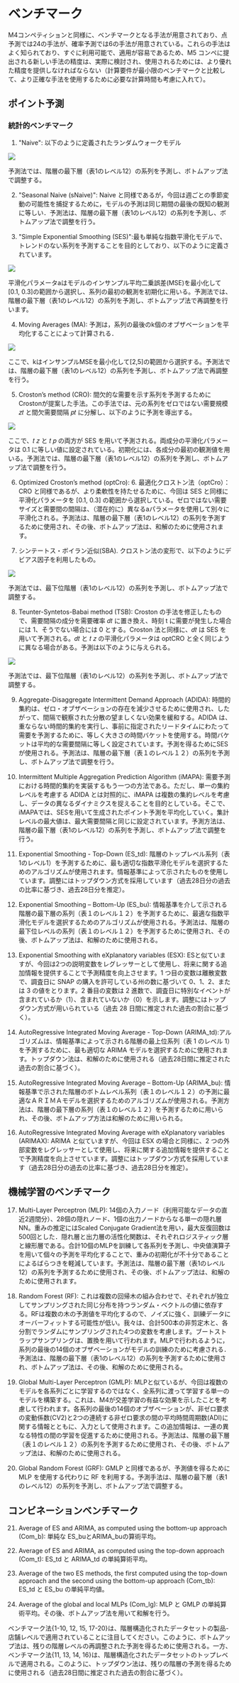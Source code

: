 # ベンチマーク
M4コンペティションと同様に、ベンチマークとなる手法が用意されており、点予測では24の手法が、確率予測では6の手法が用意されている。これらの手法はよく知られており、すぐに利用可能で、適用が容易であるため、M5 コンペに提出される新しい手法の精度は、実際に検討され、使用されるためには、より優れた精度を提供しなければならない（計算要件が最小限のベンチマークと比較して、より正確な手法を使用するために必要な計算時間も考慮に入れて）。

## ポイント予測
### 統計的ベンチマーク
1. "Naive":  以下のように定義されたランダムウォークモデル

![](../picture/7-1.png)

予測法では、階層の最下層（表1のレベル12）の系列を予測し、ボトムアップ法で調整する。

2. "Seasonal Naive (sNaive)": Naive と同様であるが，今回は週ごとの季節変動の可能性を捕捉するために，モデルの予測は同じ期間の最後の既知の観測に等しい．予測法は、階層の最下層（表1のレベル12）の系列を予測し、ボトムアップ法で調整を行う。

3. "Simple Exponential Smoothing (SES)":最も単純な指数平滑化モデルで、トレンドのない系列を予測することを目的としており、以下のように定義されています。

![](../picture/7-2.png)

平滑化パラメータaはモデルのインサンプル平均二乗誤差(MSE)を最小化して[0.1, 0.3]の範囲から選択し、系列の最初の観測を初期化に用いる。予測法では、階層の最下層（表1のレベル12）の系列を予測し、ボトムアップ法で再調整を行います。

4. Moving Averages (MA): 予測は，系列の最後のk個のオブザベーションを平均化することによって計算される．

![](../picture/7-3.png)

ここで、kはインサンプルMSEを最小化して[2,5]の範囲から選択する。予測法では、階層の最下層（表1のレベル12）の系列を予測し、ボトムアップ法で再調整を行う。

5. Croston’s method (CRO): 間欠的な需要を示す系列を予測するためにCrostonが提案した手法。この手法では、元の系列をゼロではない需要規模 𝑧𝑡 と間欠需要間隔 𝑝𝑡 に分解し、以下のように予測を導出する。

![](../picture/7-4.png)

ここで、𝑡 𝑧 と 𝑡 𝑝 の両方が SES を用いて予測される。両成分の平滑化パラメータは 0.1 に等しい値に設定されている。初期化には、各成分の最初の観測値を用いる。予測法では、階層の最下層（表1のレベル12）の系列を予測し、ボトムアップ法で調整を行う。

6.  Optimized Croston’s method (optCro): 6. 最適化クロストン法（optCro）：CRO と同様であるが、より柔軟性を持たせるために、今回は SES と同様に平滑化パラメータを [0.1, 0.3] の範囲から選択している。ゼロではない需要サイズと需要間の間隔は、（潜在的に）異なるaパラメータを使用して別々に平滑化される。予測法は、階層の最下層（表1のレベル12）の系列を予測するために使用され、その後、ボトムアップ法は、和解のために使用されます。

7. シンテートス・ボイラン近似(SBA). クロストン法の変形で、以下のようにデビアス因子を利用したもの。

![](../picture/7-5.png)

予測法では、最下位階層（表1のレベル12）の系列を予測し、ボトムアップ法で調整する。

8. Teunter-Syntetos-Babai method (TSB): Croston の手法を修正したもので、需要間隔の成分を需要確率 𝑑𝑡 に置き換え、時刻 t に需要が発生した場合には 1、そうでない場合には 0 とする。Croston 法と同様に、𝑑𝑡 は SES を用いて予測される。𝑑𝑡 と 𝑡 𝑧 の平滑化パラメータは optCRO と全く同じように異なる場合がある。予測は以下のように与えられる。

![](../picture/7-6.png)

予測法では、最下位階層（表1のレベル12）の系列を予測し、ボトムアップ法で調整する。

9. Aggregate-Disaggregate Intermittent Demand Approach (ADIDA): 時間的集約は、ゼロ・オブザベーションの存在を減少させるために使用され、したがって、間隔で観察された分散の望ましくない効果を緩和する。ADIDA は、重ならない時間的集約を実行し、事前に指定されたリードタイムにわたって需要を予測するために、等しく大きさの時間バケットを使用する。時間バケットは平均的な需要間隔に等しく設定されています。予測を得るためにSESが使用される。予測法は、階層の最下層（表１のレベル１２）の系列を予測し、ボトムアップ法で調整を行う。

10. Intermittent Multiple Aggregation Prediction Algorithm (iMAPA): 需要予測における時間的集約を実装するもう一つの方法である。ただし、単一の集約レベルを考慮する ADIDA とは対照的に、iMAPA は複数の集約レベルを考慮し、データの異なるダイナミクスを捉えることを目的としている。そこで、iMAPAでは、SESを用いて生成されたポイント予測を平均化していく。集計レベルの最大値は、最大需要間隔と同じに設定されています。予測方法は、階層の最下層（表1のレベル12）の系列を予測し、ボトムアップ法で調整を行う。

11. Exponential Smoothing - Top-Down (ES_td): 階層のトップレベル系列（表1のレベル1）を予測するために、最も適切な指数平滑化モデルを選択するためのアルゴリズムが使用されます。情報基準によって示されたものを使用しています。調整にはトップダウン方式を採用しています（過去28日分の過去の比率に基づき、過去28日分を推定）。

12. Exponential Smoothing – Bottom-Up (ES_bu): 情報基準を介して示される階層の最下層の系列（表１のレベル１２）を予測するために、最適な指数平滑化モデルを選択するためのアルゴリズムが使用される。予測法は、階層の最下位レベルの系列（表１のレベル１２）を予測するために使用され、その後、ボトムアップ法は、和解のために使用される。

13. Exponential Smoothing with eXplanatory variables (ESX): ESと似ていますが、今回は2つの説明変数をレグレッサーとして使用し、将来に関する追加情報を提供することで予測精度を向上させます。1 つ目の変数は離散変数で、調査日に SNAP の購入を許可している州の数に基づいて 0、1、2、または 3 の値をとります。2 番目の変数は 2 進数で、調査日に特別なイベントが含まれているか（1）、含まれていないか（0）を示します。調整にはトップダウン方式が用いられている（過去 28 日間に推定された過去の割合に基づく）。

14. AutoRegressive Integrated Moving Average - Top-Down (ARIMA_td):アルゴリズムは、情報基準によって示される階層の最上位系列（表 1 のレベル 1）を予測するために、最も適切な ARIMA モデルを選択するために使用されます。トップダウン法は、和解のために使用される（過去28日間に推定された過去の割合に基づく）。

15. AutoRegressive Integrated Moving Average – Bottom-Up (ARIMA_bu): 情報基準で示された階層のボトムレベル系列（表１のレベル１２）の予測に最適なＡＲＩＭＡモデルを選択するためのアルゴリズムが使用される。予測方法は、階層の最下層の系列（表１のレベル１２）を予測するために用いられ、その後、ボトムアップ方法は和解のために用いられる。

16.  AutoRegressive Integrated Moving Average with eXplanatory variables (ARIMAX): ARIMA と似ていますが、今回は ESX の場合と同様に、2 つの外部変数をレグレッサーとして使用し、将来に関する追加情報を提供することで予測精度を向上させています。調整にはトップダウン方式を採用しています（過去28日分の過去の比率に基づき、過去28日分を推定）。

## 機械学習のベンチマーク

17. Multi-Layer Perceptron (MLP): 14個の入力ノード（利用可能なデータの直近2週間分）、28個の隠れノード、1個の出力ノードからなる単一の隠れ層NN。重みの推定にはScaled Conjugate Gradient法を用い，最大反復回数は500回とした．隠れ層と出力層の活性化関数は、それぞれロジスティック層と線形層である。合計10個のMLPを訓練して各系列を予測し、中央値演算子を用いて個々の予測を平均化することで、重みの初期化が不十分であることによるばらつきを軽減しています。予測法は、階層の最下層（表1のレベル12）の系列を予測するために使用され、その後、ボトムアップ法は、和解のために使用されます。

18. Random Forest (RF): これは複数の回帰木の組み合わせで、それぞれが独立してサンプリングされた同じ分布を持つランダム・ベクトルの値に依存する。RFは複数の木の予測値を平均化するので、ノイズに強く、訓練データにオーバーフィットする可能性が低い。我々は、合計500本の非剪定木と、各分割でランダムにサンプリングされた4つの変数を考慮します。ブートストラップサンプリングは、置換を用いて行われます。MLPで行われるように，系列の最後の14個のオブザベーションがモデルの訓練のために考慮される．予測法は、階層の最下層（表1のレベル12）の系列を予測するために使用され、ボトムアップ法は、その後、和解のために使用される。

19. Global Multi-Layer Perceptron (GMLP): MLPと似ているが、今回は複数のモデルを各系列ごとに学習するのではなく、全系列に渡って学習する単一のモデルを構築する。これは、M4が交差学習の有益な効果を示したことを考慮して行われます。各系列の最後の14個のオブザベーションが、非ゼロ要求の変動係数(CV2)と2つの連続する非ゼロ要求の間の平均時間周期数(ADI)に関する情報とともに、入力として使用されます。この追加情報は、一連の異なる特性の間の学習を促進するために使用される。予測法は、階層の最下層（表１のレベル１２）の系列を予測するために使用され、その後、ボトムアップ法は、和解のために使用される。

20. Global Random Forest (GRF): GMLP と同様であるが、予測値を得るために MLP を使用する代わりに RF を利用する。予測手法は、階層の最下層（表1のレベル12）の系列を予測し、ボトムアップ法で調整する。

## コンビネーションベンチマーク

21. Average of ES and ARIMA, as computed using the bottom-up approach (Com_b): 単純な
ES_buとARIMA_buの算術平均。

22.  Average of ES and ARIMA, as computed using the top-down approach (Com_t): ES_td と ARIMA_td の単純算術平均。

23. Average of the two ES methods, the first computed using the top-down approach and the second using the bottom-up approach (Com_tb): ES_td と ES_bu の単純平均値。

24. Average of the global and local MLPs (Com_lg): MLP と GMLP の単純算術平均。その後、ボトムアップ法を用いて和解を行う。

ベンチマーク法{1-10, 12, 15, 17-20}は、階層構造化されたデータセットの製品-店舗レベルで適用されていることに注目してください。このように、ボトムアップ法は、残りの階層レベルの再調整された予測を得るために使用される。一方、ベンチマーク法{11, 13, 14, 16}は、階層構造化されたデータセットのトップレベルで適用される。このように、トップダウン法は、残りの階層の予測を得るために使用される（過去28日間に推定された過去の割合に基づく）。
